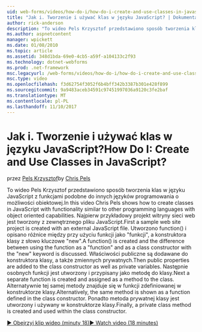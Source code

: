 ```yaml
---
uid: web-forms/videos/how-do-i/how-do-i-create-and-use-classes-in-javascript
title: "Jak i. Tworzenie i używać klas w języku JavaScript? | Dokumentacja firmy Microsoft"
author: rick-anderson
description: "To wideo Pels Krzysztof przedstawiono sposób tworzenia klas w języku JavaScript z funkcjami podobne do innych języków programowania z capabilitie obiektowej..."
ms.author: aspnetcontent
manager: wpickett
ms.date: 01/08/2010
ms.topic: article
ms.assetid: 348d1bda-69e0-4cb5-a59f-a104133c2f93
ms.technology: dotnet-webforms
ms.prod: .net-framework
msc.legacyurl: /web-forms/videos/how-do-i/how-do-i-create-and-use-classes-in-javascript
msc.type: video
ms.openlocfilehash: f3d62754f3052f6b4bff342b3387b301e428f899
ms.sourcegitcommit: 9a9483aceb34591c97451997036a9120c3fe2baf
ms.translationtype: MT
ms.contentlocale: pl-PL
ms.lasthandoff: 11/10/2017
---
```

<a name="how-do-i-create-and-use-classes-in-javascript"></a><span data-ttu-id="4f51c-104">Jak i. Tworzenie i używać klas w języku JavaScript?</span><span class="sxs-lookup"><span data-stu-id="4f51c-104">How Do I: Create and Use Classes in JavaScript?</span></span>
====================
<span data-ttu-id="4f51c-105">przez [Pels Krzysztof](https://twitter.com/chrispels)</span><span class="sxs-lookup"><span data-stu-id="4f51c-105">by [Chris Pels](https://twitter.com/chrispels)</span></span>

<span data-ttu-id="4f51c-106">To wideo Pels Krzysztof przedstawiono sposób tworzenia klas w języku JavaScript z funkcjami podobne do innych języków programowania o możliwości obiektowej.</span><span class="sxs-lookup"><span data-stu-id="4f51c-106">In this video Chris Pels shows how to create classes in JavaScript with functionality similar to other programming languages with object oriented capabilities.</span></span> <span data-ttu-id="4f51c-107">Najpierw przykładowy projekt witryny sieci web jest tworzony z zewnętrznego pliku JavaScript.</span><span class="sxs-lookup"><span data-stu-id="4f51c-107">First a sample web site project is created with an external JavaScript file.</span></span> <span data-ttu-id="4f51c-108">Utworzono function() i opisano różnice między przy użyciu funkcji jako "funkcji", a konstruktora klasy z słowo kluczowe "new".</span><span class="sxs-lookup"><span data-stu-id="4f51c-108">A function() is created and the difference between using the function as a "function" and as a class constructor with the "new" keyword is discussed.</span></span> <span data-ttu-id="4f51c-109">Właściwości publiczne są dodawane do konstruktora klasy, a także zmiennych prywatnych.</span><span class="sxs-lookup"><span data-stu-id="4f51c-109">Then public properties are added to the class constructor as well as private variables.</span></span> <span data-ttu-id="4f51c-110">Następnie osobnych funkcji jest utworzony i przypisany jako metodę do klasy.</span><span class="sxs-lookup"><span data-stu-id="4f51c-110">Next a separate function is created and assigned as a method to the class.</span></span> <span data-ttu-id="4f51c-111">Alternatywnie tej samej metody znajduje się w funkcji zdefiniowanej w konstruktorze klasy.</span><span class="sxs-lookup"><span data-stu-id="4f51c-111">Alternatively, the same method is shown as a function defined in the class constructor.</span></span> <span data-ttu-id="4f51c-112">Ponadto metoda prywatnej klasy jest utworzony i używany w konstruktorze klasy.</span><span class="sxs-lookup"><span data-stu-id="4f51c-112">Finally, a private class method is created and used within the class constructor.</span></span>

[<span data-ttu-id="4f51c-113">&#9654; Obejrzyj klip wideo (minuty 18)</span><span class="sxs-lookup"><span data-stu-id="4f51c-113">&#9654; Watch video (18 minutes)</span></span>](https://channel9.msdn.com/Blogs/ASP-NET-Site-Videos/how-do-i-create-and-use-classes-in-javascript)
